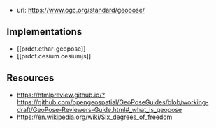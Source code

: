 
- url: https://www.ogc.org/standard/geopose/

## Implementations

- [[prdct.ethar-geopose]]
- [[prdct.cesium.cesiumjs]]

## Resources

- https://htmlpreview.github.io/?https://github.com/opengeospatial/GeoPoseGuides/blob/working-draft/GeoPose-Reviewers-Guide.html#_what_is_geopose
- https://en.wikipedia.org/wiki/Six_degrees_of_freedom